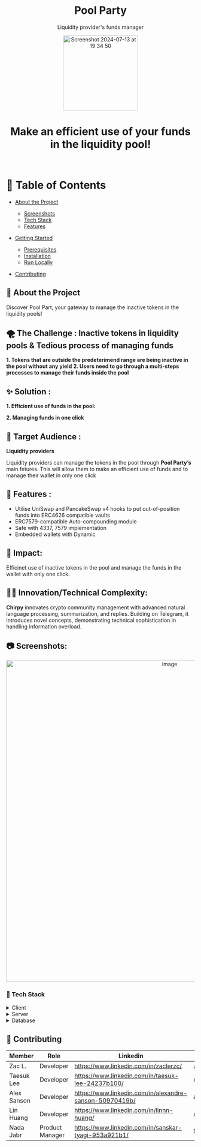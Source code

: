 
<div align="center">
  
  <Pool Party>
  <h1>Pool Party</h1>

   <div align="center"> 
  

  <p>
    Liquidity provider's funds manager

  </div>

<div align="center">

 <img width="200" alt="Screenshot 2024-07-13 at 19 34 50" src="https://github.com/user-attachments/assets/8bc9510f-25db-424a-a7dc-b08c74d8b7b8">

    
</div>

  <p>
     <h1>Make an efficient use of your funds in the liquidity pool!</h1>
  </p>
  
  

  </h4>
</div>

<br />

<!-- Table of Contents -->
# :notebook_with_decorative_cover: Table of Contents

- [About the Project](#star2-about-the-project)
  * [Screenshots](#camera-screenshots)
  * [Tech Stack](#space_invader-tech-stack)
  * [Features](#dart-features)
- [Getting Started](#toolbox-getting-started)
  * [Prerequisites](#bangbang-prerequisites)
  * [Installation](#gear-installation)
  * [Run Locally](#running-run-locally)
- [Contributing](#wave-contributing)
 


  <!-- About the Project -->
## :star2: About the Project
Discover Pool Part, your gateway to manage the inactive tokens in the liquidity pools!

<!-- The Challenge -->

 ## 🌪️ The Challenge : Inactive tokens in liquidity pools & Tedious process of managing funds

**1. Tokens that are outside the predeterimend range are being inactive in the pool without any yield**
**2. Users need to go through a multi-steps processes to manage their funds inside the pool**

<!-- Solution -->
 ## ✨ Solution :

**1. Efficient use of funds in the pool:** 

**2. Managing funds in one click** 

<!-- Modes -->
## 👥 Target Audience :


**Liquidity providers** 

Liquidity providers can manage the tokens in the pool through **Pool Party’s** main fetures. This will allow them to make an efficient use of funds and to manage their wallet in only one click

<!-- Features -->
## :dart: Features : 

- Utilise UniSwap and PancakeSwap v4 hooks to put out-of-position funds into ERC4626 compatible vaults
- ERC7579-compatible Auto-compounding module
- Safe with 4337, 7579 implementation
- Embedded wallets with Dynamic


<!-- Impact -->

## 📑 Impact:

Efficinet use of inactive tokens in the pool and manage the funds in the wallet with only one click.


<!-- **Innovation/Technical Complexity** -->

## 👩‍💻 Innovation/Technical Complexity:

**Chirpy** innovates crypto community management with advanced natural language processing, summarization, and replies. Building on Telegram, it introduces novel concepts, demonstrating technical sophistication in handling information overload.



<!-- Screenshots -->

## :camera: Screenshots: 

<div align="center"> 
<img width="858" alt="image" src="https://github.com/akirawuc/chirpy/assets/88503953/241aa5ce-5903-4ece-a238-c464abd441dc">




    
</div>


<!-- TechStack -->
### :space_invader: Tech Stack

<details>
  <summary>Client</summary>
  <ul>
    <li><a href="https://github.com/lens-protocol/lens-sdk">lens-sdk</a></li>
    <li><a href="https://tailwindcss.com/">tailwind</a></li>
    <li><a href="https://worldcoin.org/world-id">world-id</a></li>
    <li><a href="https://next.id/">next.id</a></li>
    
    
    
  </ul>
</details>

<details>
  <summary>Server</summary>
  <ul>
    <li><a href="https://docs.python-telegram-bot.org/en/v20.6/index.html">python3-telegram-bot</a></li>


    
  </ul>
</details>

<details>
<summary>Database</summary>
  <ul>
    <li><a href="https://ethglobal.com/events/istanbul/prizes/scroll">scroll</a></li>
    <li><a href="https://ethglobal.com/events/istanbul/prizes/polygon">polygon</a></li>
    <li><a href="https://ethglobal.com/events/istanbul/prizes/arbitrum">arbitrum</a></li>
    <li><a href="https://ethglobal.com/events/istanbul/prizes/gnosis-chain">gnosis-chain</a></li>
  </ul>
</details>




<!-- Contributing -->
## :wave: Contributing



| Member  | Role | Linkedin | GitHub   |
| ----------- | ----------- |----------- |----------- |
| Zac L. | Developer | https://www.linkedin.com/in/zaclerzc/               | zlace0x              |
| Taesuk Lee  |  Developer                  | https://www.linkedin.com/in/taesuk-lee-24237b100/   | xxxxxx       |
| Alex Sanson |  Developer                   | https://www.linkedin.com/in/alexandre-sanson-50970419b/   | asanson1404      |
| Lin Huang  |  Developer                   | https://www.linkedin.com/in/linnn-huang/   | xxxxxxx      |
| Nada Jabr      |  Product Manager          | https://www.linkedin.com/in/sanskar-tyagi-953a921b1/   | NJ-2021             |


 


